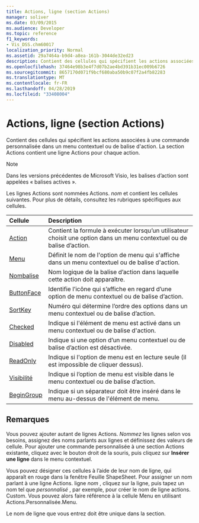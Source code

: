 ```yaml
---
title: Actions, ligne (section Actions)
manager: soliver
ms.date: 03/09/2015
ms.audience: Developer
ms.topic: reference
f1_keywords:
- Vis_DSS.chm60017
localization_priority: Normal
ms.assetid: 29a7464a-b9d4-a8ea-161b-3044de32ed23
description: Contient des cellules qui spécifient les actions associées à une commande personnalisée dans un menu contextuel ou de balise d'action. La section Actions contient une ligne Actions pour chaque action.
ms.openlocfilehash: 37464e98b3e4f7d07b2ae4bd391b31ec009b6726
ms.sourcegitcommit: 8657170d071f9bcf680aba50b9c07f2a4fb82283
ms.translationtype: MT
ms.contentlocale: fr-FR
ms.lasthandoff: 04/28/2019
ms.locfileid: "33408004"
---
```

# <a name="actions-row-actions-section"></a>Actions, ligne (section Actions)

Contient des cellules qui spécifient les actions associées à une commande personnalisée dans un menu contextuel ou de balise d'action. La section Actions contient une ligne Actions pour chaque action.
  
> [!NOTE]
> Dans les versions précédentes de Microsoft Visio, les balises d’action sont appelées « balises actives ». 
  
Les lignes Actions sont nommées Actions. *nom* et contient les cellules suivantes. Pour plus de détails, consultez les rubriques spécifiques aux cellules. 
  
|**Cellule**|**Description**|
|:-----|:-----|
|[Action](action-cell-actions-section.md) <br/> |Contient la formule à exécuter lorsqu’un utilisateur choisit une option dans un menu contextuel ou de balise d’action.  <br/> |
|[Menu](menu-cell-actions-section.md) <br/> |Définit le nom de l'option de menu qui s'affiche dans un menu contextuel ou de balise d'action.  <br/> |
|[Nombalise](tagname-cell-actions-section.md) <br/> |Nom logique de la balise d’action dans laquelle cette action doit apparaître.  <br/> |
|[ButtonFace](buttonface-cell-actions-section.md) <br/> |Identifie l’icône qui s’affiche en regard d’une option de menu contextuel ou de balise d’action.  <br/> |
|[SortKey](sortkey-cell-actions-section.md) <br/> |Numéro qui détermine l’ordre des options dans un menu contextuel ou de balise d’action.  <br/> |
|[Checked](checked-cell-actions-section.md) <br/> |Indique si l'élément de menu est activé dans un menu contextuel ou de balise d'action.  <br/> |
|[Disabled](disabled-cell-actions-section.md) <br/> |Indique si une option d’un menu contextuel ou de balise d’action est désactivée.  <br/> |
|[ReadOnly](readonly-cell-actions-section.md) <br/> |Indique si l'option de menu est en lecture seule (il est impossible de cliquer dessus).  <br/> |
|[Visibilité](invisible-cell-actions-section.md) <br/> |Indique si l’option de menu est visible dans le menu contextuel ou de balise d’action.  <br/> |
|[BeginGroup](begingroup-cell-actions-section.md) <br/> |Indique si un séparateur doit être inséré dans le menu au-dessus de l'élément de menu.  <br/> |
   
## <a name="remarks"></a>Remarques

 Vous pouvez ajouter autant de lignes Actions.  *Nommez* les lignes selon vos besoins, assignez des noms parlants aux lignes et définissez des valeurs de cellule. Pour ajouter une commande personnalisée à une section Actions existante, cliquez avec le bouton droit de la souris, puis cliquez sur **Insérer une ligne** dans le menu contextuel. 
  
Vous pouvez désigner ces cellules à l’aide de leur nom de ligne, qui apparaît en rouge dans la fenêtre Feuille ShapeSheet. Pour assigner un nom parlant à une ligne Actions. ligne *nom* , cliquez sur la ligne, puis tapez un nom tel que *personnalisé* , par exemple, pour créer le nom de ligne actions. Custom. Vous pouvez alors faire référence à la cellule Menu en utilisant Actions.Personnalisée.Menu. 
  
Le nom de ligne que vous entrez doit être unique dans la section.
  

